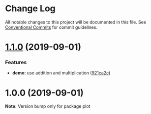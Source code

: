 # Change Log

All notable changes to this project will be documented in this file.
See [Conventional Commits](https://conventionalcommits.org) for commit guidelines.

# [1.1.0](https://github.com/cds-amal/lerna-playground/compare/plot@1.0.0...plot@1.1.0) (2019-09-01)


### Features

* **demo:** use addition and multiplication ([921ca2c](https://github.com/cds-amal/lerna-playground/commit/921ca2c))





# 1.0.0 (2019-09-01)

**Note:** Version bump only for package plot
